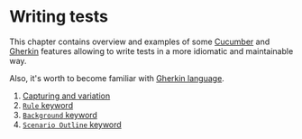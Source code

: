 Writing tests
=============

This chapter contains overview and examples of some [Cucumber] and [Gherkin] features allowing to write tests in a more idiomatic and maintainable way.

Also, it's worth to become familiar with [Gherkin language][1].

1. [Capturing and variation](capturing.md)
2. [`Rule` keyword](rule.md)
3. [`Background` keyword](background.md)
4. [`Scenario Outline` keyword](scenario_outline.md)




[Cucumber]: https://cucumber.io
[Gherkin]: https://cucumber.io/docs/gherkin
[1]: https://cucumber.io/docs/gherkin/reference
